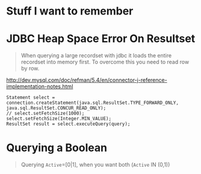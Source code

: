 # Stuff I want to remember #

# JDBC Heap Space Error On Resultset #
> When querying a large recordset with jdbc it loads the entire recordset into memory first. To overcome this you need to read row by row.

http://dev.mysql.com/doc/refman/5.4/en/connector-j-reference-implementation-notes.html
```
Statement select = connection.createStatement(java.sql.ResultSet.TYPE_FORWARD_ONLY, java.sql.ResultSet.CONCUR_READ_ONLY);
// select.setFetchSize(1000); 
select.setFetchSize(Integer.MIN_VALUE);
ResultSet result = select.executeQuery(query);
```


# Querying a Boolean #
> Querying `Active`=[0|1], when you want both (`Active` IN (0,1))